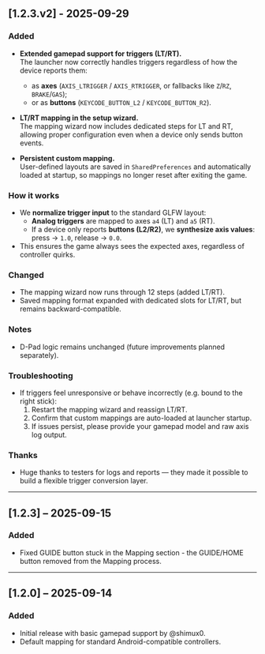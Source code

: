## [1.2.3.v2] - 2025-09-29
### Added
- **Extended gamepad support for triggers (LT/RT).**  
  The launcher now correctly handles triggers regardless of how the device reports them:
  - as **axes** (`AXIS_LTRIGGER` / `AXIS_RTRIGGER`, or fallbacks like `Z`/`RZ`, `BRAKE`/`GAS`);
  - or as **buttons** (`KEYCODE_BUTTON_L2` / `KEYCODE_BUTTON_R2`).

- **LT/RT mapping in the setup wizard.**  
  The mapping wizard now includes dedicated steps for LT and RT, allowing proper configuration even when a device only sends button events.

- **Persistent custom mapping.**  
  User-defined layouts are saved in `SharedPreferences` and automatically loaded at startup, so mappings no longer reset after exiting the game.

### How it works
- We **normalize trigger input** to the standard GLFW layout:  
  - **Analog triggers** are mapped to axes `a4` (LT) and `a5` (RT).  
  - If a device only reports **buttons (L2/R2)**, we **synthesize axis values**: press → `1.0`, release → `0.0`.  
- This ensures the game always sees the expected axes, regardless of controller quirks.

### Changed
- The mapping wizard now runs through 12 steps (added LT/RT).  
- Saved mapping format expanded with dedicated slots for LT/RT, but remains backward-compatible.

### Notes
- D-Pad logic remains unchanged (future improvements planned separately).  

### Troubleshooting
- If triggers feel unresponsive or behave incorrectly (e.g. bound to the right stick):
  1. Restart the mapping wizard and reassign LT/RT.  
  2. Confirm that custom mappings are auto-loaded at launcher startup.  
  3. If issues persist, please provide your gamepad model and raw axis log output.

### Thanks
- Huge thanks to testers for logs and reports — they made it possible to build a flexible trigger conversion layer.

---

## [1.2.3] – 2025-09-15
### Added
- Fixed GUIDE button stuck in the Mapping section - the GUIDE/HOME button removed from the Mapping process.

---

## [1.2.0] – 2025-09-14
### Added
- Initial release with basic gamepad support by @shimux0.  
- Default mapping for standard Android-compatible controllers.  
